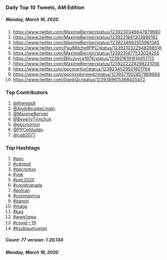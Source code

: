 ### Daily Top 10 Tweets, AM Edition
##### Monday, March 16, 2020
 1) https://www.twitter.com/MaximeBernier/status/1239230346647879680
 2) https://www.twitter.com/MaximeBernier/status/1239221841303986182
 3) https://www.twitter.com/MaximeBernier/status/1239234682555961345
 4) https://www.twitter.com/PaulMitchellPPC/status/1239210322948288518
 5) https://www.twitter.com/MaximeBernier/status/1239231477533024256
 6) https://www.twitter.com/BillyJoyce1976/status/1239216191614451713
 7) https://www.twitter.com/MaximeBernier/status/1239222229298221056
 8) https://www.twitter.com/ppcmorton/status/1239234529501601794
 9) https://www.twitter.com/ppclondonwest/status/1239371502857969664
10) https://www.twitter.com/DanbQc/status/1239389615368425472

### Top Contributors
  1) [@thereds8](https://www.twitter.com/thereds8)
  2) [@AndyBrookeLmstn](https://www.twitter.com/AndyBrookeLmstn)
  3) [@MaximeBernier](https://www.twitter.com/MaximeBernier)
  4) [@BeverlyTymchuk](https://www.twitter.com/BeverlyTymchuk)
  5) [@ppcmorton](https://www.twitter.com/ppcmorton)
  6) [@PPCpfdsddo](https://www.twitter.com/PPCpfdsddo)
  7) [@cgb2077](https://www.twitter.com/cgb2077)


### Top Hashtags

  1) [#ppc](https://www.twitter.com/hashtag/ppc)
  2) [#cdnpoli](https://www.twitter.com/hashtag/cdnpoli)
  3) [#ppcmmxx](https://www.twitter.com/hashtag/ppcmmxx)
  4) [#ygk](https://www.twitter.com/hashtag/ygk)
  5) [#ppc2020](https://www.twitter.com/hashtag/ppc2020)
  6) [#covidcanada](https://www.twitter.com/hashtag/covidcanada)
  7) [#polcan](https://www.twitter.com/hashtag/polcan)
  8) [#coronavirus](https://www.twitter.com/hashtag/coronavirus)
  9) [#qanon](https://www.twitter.com/hashtag/qanon)
 10) [#maga](https://www.twitter.com/hashtag/maga)
 11) [#kag](https://www.twitter.com/hashtag/kag)
 12) [#wwg1gwa](https://www.twitter.com/hashtag/wwg1gwa)
 13) [#covidー19](https://www.twitter.com/hashtag/covidー19)
 14) [#trudeaumustgo](https://www.twitter.com/hashtag/trudeaumustgo)

##### Count: 77	version: 1.20.134
##### Monday, March 16, 2020

